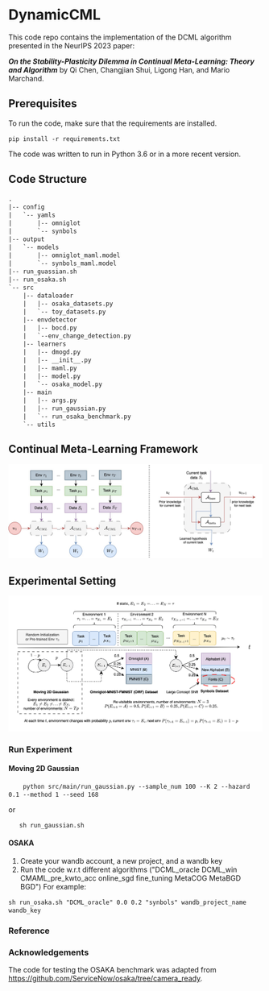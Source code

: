 # DynamicCML

This code repo contains the implementation of the DCML algorithm presented in the NeurIPS 2023 paper:

***On the Stability-Plasticity Dilemma in Continual Meta-Learning: Theory and Algorithm*** by Qi Chen, Changjian Shui, Ligong Han, and Mario Marchand.



## Prerequisites

To run the code, make sure that the requirements are installed.

```
pip install -r requirements.txt
```

The code was written to run in Python 3.6 or in a more recent version.
## Code Structure
```
.
|-- config
|   `-- yamls
|       |-- omniglot
|       `-- synbols               
|-- output
|   `-- models
|       |-- omniglot_maml.model
|       `-- synbols_maml.model
|-- run_guassian.sh
|-- run_osaka.sh
`-- src
    |-- dataloader
    |   |-- osaka_datasets.py
    |   `-- toy_datasets.py
    |-- envdetector
    |   |-- bocd.py
    |   `--env_change_detection.py
    |-- learners
    |   |-- dmogd.py
    |   |-- __init__.py
    |   |-- maml.py
    |   |-- model.py
    |   `-- osaka_model.py
    |-- main
    |   |-- args.py
    |   |-- run_gaussian.py
    |   `-- run_osaka_benchmark.py
    `-- utils
```

## Continual Meta-Learning Framework
![Illustration](./cml.jpeg)

## Experimental Setting
![Illustration](./experiment.jpeg)

### Run Experiment

#### Moving 2D Gaussian
```
    python src/main/run_gaussian.py --sample_num 100 --K 2 --hazard 0.1 --method 1 --seed 168
```
or 
```
   sh run_gaussian.sh
```
#### OSAKA 
1. Create your wandb account, a new project, and a wandb key
2. Run the code w.r.t different algorithms ("DCML_oracle DCML_win CMAML_pre_kwto_acc online_sgd fine_tuning MetaCOG MetaBGD BGD")
For example:

```
sh run_osaka.sh "DCML_oracle" 0.0 0.2 "synbols" wandb_project_name  wandb_key
```

### Reference

### Acknowledgements
The code for testing the OSAKA benchmark was adapted from https://github.com/ServiceNow/osaka/tree/camera_ready.
